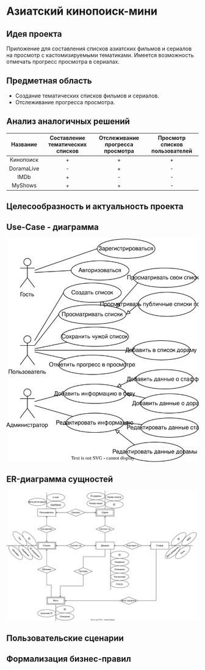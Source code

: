 # Азиатский кинопоиск-мини

## Идея проекта
Приложение для составления списков азиатских фильмов и сериалов на просмотр с кастомизируемыми тематиками. Имеется возможность отмечать прогресс просмотра в сериалах.

[//]: <(и следить за фильмографией актеров. )>

## Предметная область

* Создание тематических списков фильмов и сериалов.
* Отслеживание прогресса просмотра.


[//]: <(Подписка на фильмографию актеров)>


## Анализ аналогичных решений 

| Название | Составление </br> тематических списков | Отслеживание </br> прогресса просмотра | Просмотр </br> списков пользователей |
|:---:|:---:|:---:|:---:|
| Кинопоиск | + | + | + |
| DoramaLive | - | + | - |
| IMDb | + | - |  - |
| MyShows | + | + |  - |

[//]: <(В кинопоиске отсутствует возможность отслеживать прогресс просмотра сериалов, у которых нет возможности просмотра на сервере. На MyShows создание списков возможно только с платной подпиской)>

## Целесообразность и актуальность проекта
[//]: <(В кинопоиске отсутствует возможность отслеживать прогресс просмотра сериалов, у которых нет возможности просмотра на сервере. На DoramaLive нет возможности составлять свои собственные списки, а также отслеживать фильмографию актеров.)>

## Use-Case - диаграмма

![use-case диаграмма](docs/img/use-case.svg)


## ER-диаграмма сущностей 

![er-диаграмма](docs/img/er-diagram.svg)

[//]: <(не путать с диаграммой БД – диаграмма сущность-связь не приземлена на конкретную СУБД и показывает сущности системы);>

## Пользовательские сценарии 

[//]: <(в текстовом виде)>
[//]: <(Взять use-case диаграмму и подробно расписать в виде "пользователь нажал туда-то и туда-то, открывается страница с единорогами, пользователь нажимает на конкретного единорога, получается то-то и то-то)>

## Формализация бизнес-правил 

[//]: <(в виде BPMN)>
[//]: <()>
